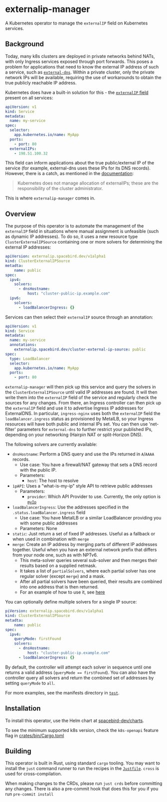 # externalip-manager

A Kubernetes operator to manage the `externalIP` field on Kubernetes services.

## Background

Today, many k8s clusters are deployed in private networks behind NATs, with only Ingress services exposed through port forwards.
This poses a problem for applications that need to know the external IP address of such a service, such as [`external-dns`](https://github.com/kubernetes-sigs/external-dns).
Within a private cluster, only the private network IPs will be available, requiring the use of workarounds to obtain the true publicly reachable IP address.

Kubernetes does have a built-in solution for this - the [`externalIP` field](https://kubernetes.io/docs/concepts/services-networking/service/#external-ips) present on all services:

```yaml
apiVersion: v1
kind: Service
metadata:
  name: my-service
spec:
  selector:
    app.kubernetes.io/name: MyApp
  ports:
    - port: 80
  externalIPs:
    - 198.51.100.32
```

This field can inform applications about the true public/external IP of the service (for example, external-dns uses these IPs for its DNS records).
However, there is a catch, as mentioned in the [documentation](https://kubernetes.io/docs/concepts/services-networking/service/#external-ips):

> Kubernetes does not manage allocation of externalIPs; these are the responsibility of the cluster administrator.

This is where `externalip-manager` comes in.

## Overview

The purpose of this operator is to automate the management of the `externalIP` field in situations where manual assignment is unfeasible (such as dynamic IP addresses).
To do so, it uses a new resource type `ClusterExternalIPSource` containing one or more solvers for determining the external IP addresses:

```yaml
apiVersion: externalip.spacebird.dev/v1alpha1
kind: ClusterExternalIPSource
metadta:
    name: public
spec:
  ipv4:
    solvers:
      - dnsHostname:
          host: "cluster-public-ip.example.com"
  ipv6:
    solvers:
      - loadBalancerIngress: {}
```

Services can then select their `externalIP` source through an annotation:

```yaml
apiVersion: v1
kind: Service
metadata:
  name: my-service
  annotations:
    externalip.spacebird.dev/cluster-external-ip-source: public
spec:
  type: LoadBalancer
  selector:
    app.kubernetes.io/name: MyApp
  ports:
    - port: 80
```

`externalip-manager` will then pick up this service and query the solvers in the `ClusterExternalIPSource` until valid IP addresses are found.
It will then write them into the `externalIP` field of the service and regularly check the sources for any changes.
From there, an Ingress controller can then pick up the `externalIP` field and use it to advertise Ingress IP addresses for ExternalDNS.
In particular, `ingress-nginx` uses both the `externalIP` field the `loadBalancer.ingress` status as provisioned by MetalLB, so your Ingress resources will have both public and internal IPs set.
You can then use 'net-filter' parameters for `external-dns` to further restrict your published IPs, depending on your networking (Hairpin NAT or split-Horizon DNS).

The following solvers are currently available:

- `dnsHostname`: Perform a DNS query and use the IPs returned in `A`/`AAAA` records.
  - Use case: You have a firewall/NAT gateway that sets a DNS record with the public IP.
  - Parameters:
    - `host`: The host to resolve
- `ìpAPI`: Uses a "what-is-my-ip" style API to retrieve public addresses
  - Parameters:
    - `provider`: Which API Provider to use. Currently, the only option is [`myIp`](https://my-ip.io)
- `loadBalancerIngress`: Use the addresses specified in the `.status.loadBalancer.ingress` field
  - Use case: You have MetalLB or a similar LoadBalancer providing you with some public addresses
  - Parameters: None
- `static`: Just return a set of fixed IP addresses. Useful as a fallback or when used in combination with `merge`
- `merge`: Create an IP address by merging parts of different IP addresses together. Useful when you have an external network prefix that differs from your node one, such as with NPTv6.
  - This meta-solver queries several sub-solver and then merges their results based on a supplied netmask.
  - It takes a list of `partialSolvers`, where each partial solver has one regular solver (except `merge`) and a mask.
  - After all partial solvers have been queried, their results are combined into one address that is then returned.
  - For an example of how to use it, see [here](./test/manifests/merge.yaml)

You can optionally define multiple solvers for a single IP source:

```yaml
piVersion: externalip.spacebird.dev/v1alpha1
kind: ClusterExternalIPSource
metadta:
    name: public
spec:
  ipv4:
    queryMode: firstFound
    solvers:
      - dnsHostname:
          host: "cluster-public-ip.example.com"
      - loadBalancerIngress: {}
```


By default, the controller will attempt each solver in sequence until one returns a valid address (`queryMode == firstFound`).
You can also have the controller query all solvers and return the combined set of addresses by setting `queryMode` to `all`.

For more examples, see the manifests directory in [`test`](./test/manifests/).

## Installation

To install this operator, use the Helm chart at [spacebird-dev/charts](https://github.com/spacebird-dev/charts/tree/main/charts/externalip-manager).

To see the minimum supported k8s version, check the `k8s-openapi` feature flag in [crates/bin/Cargo.toml](./crates/bin/Cargo.toml)

## Building

This operator is built in Rust, using standard `cargo` tooling.
You may want to install the `just` command runner to run the recipes in the [`Justfile`](./Justfile).
`cross` is used for cross-compilation.

When making changes to the CRDs, please run `just crds` before committing any changes.
There is also a pre-commit hook that does this for you if you run `pre-commit install`
